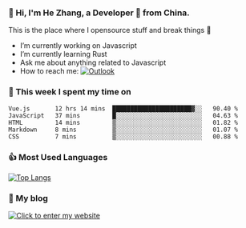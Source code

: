 ### 👋 Hi, I'm He Zhang, a Developer 🚀 from China.

This is the place where I opensource stuff and break things :rofl:

- I’m currently working on Javascript
- I’m currently learning Rust
- Ask me about anything related to Javascript
- How to reach me: [![Outlook](https://img.shields.io/badge/-Outlook-0078D4?style=flat&logo=Microsoft-Outlook&logoColor=white)](mailto:zhanghecool@outlook.com)

### 💪 This week I spent my time on 
<!--START_SECTION:waka-->
```text
Vue.js       12 hrs 14 mins  ██████████████████████▓░░   90.40 % 
JavaScript   37 mins         █░░░░░░░░░░░░░░░░░░░░░░░░   04.63 % 
HTML         14 mins         ▒░░░░░░░░░░░░░░░░░░░░░░░░   01.82 % 
Markdown     8 mins          ▒░░░░░░░░░░░░░░░░░░░░░░░░   01.07 % 
CSS          7 mins          ▒░░░░░░░░░░░░░░░░░░░░░░░░   00.88 % 
```
<!--END_SECTION:waka-->

### 👍 Most Used Languages
[![Top Langs](https://github-readme-stats.vercel.app/api/top-langs/?username=zhanghecool&layout=compact)](https://zhanghe.cool)

### 🌈 My blog 
[![Click to enter my website](https://cdn.jsdelivr.net/gh/zhanghecool/assets/images/gif/zhanghecools.gif)](https://zhanghe.cool)
